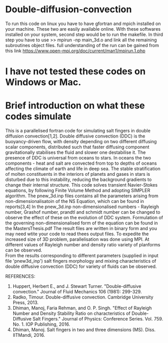 # Double-diffusion-convection
To run this code on linux you have to have gfortran and mpich installed on your machine. These two are easily available online. With these softwares installed on your system, second step would be to run the makefile. In third step you have to use >> mpirun -np main_3d.o and link all the remaining subroutines object files. full understanding of the run can be gained from this link https://www.open-mpi.org/doc/current/man1/mpirun.1.php
# I have not tested these codes on Windows or Mac.
# Brief introduction on what these codes simulate
This is a parallelised fortran code for simulating salt fingers in double diffusion convection[1,2]. 
Double diffusive convection (DDC) is the buoyancy-driven flow, with density depending on two different diffusing scalar components, 
distributed such that faster diffusing component gravitationally stabilises the fluid and slower one destabilise it.
The presence of DDC is universal from oceans to stars.
In oceans the two components - heat and salt are convected from top to depths of oceans affecting the climate of earth and life in deep sea.
The stable stratification of molten constituents in the interiors of planets and gases in stars is disturbed due to this instability,
reducing the background gradients to change their internal structure.
This code solves transient Navier-Stokes equations, by following Finite Volume Method and adopting SIMPLER algorithm.
The pnew_3d.inp files contains all the parameters arising from non-dimensionalisatoin of the NS Equation, which can be found in reports[3,4]
In the pnew_3d.inp non-dimensionalised numbers - Rayleigh number, Grashof number, prandtl and schmidt number can be changed to observe the effect of these on the evolution of DDC system. Formulation of the governing non-dimensionalised form of the equation can be found in the MastersThesis.pdf 
The result files are written in binary form and you may need wtite your code to read thees output files.
To expedite the increased size of 3D problem, parallelisation was done using MPI.
At different values of Rayleigh number and density ratio variety of planforms can be observed.  
From the results corresponding to different parameters (supplied in input file 'pnew3d_inp') salt fingers morphology and 
mixing characteristics of double diffusive convection (DDC) for variety of fluids can be observed.

REFERENCES:
1. Huppert, Herbert E., and J. Stewart Turner. "Double-diffusive convection." Journal of Fluid Mechanics 106 (1981): 299-329.
2. Radko, Timour. Double-diffusive convection. Cambridge University Press, 2013.
3. Dhiman, Manoj, Faria Rehman, and O. P. Singh. "Effect of Rayleigh Number and Density Stability Ratio on characteristics of Double-Diffusive Salt Fingers." Journal of Physics: Conference Series. Vol. 759. No. 1. IOP Publishing, 2016.
4. Dhiman, Manoj. Salt fingers in two and three dimensions (MS). Diss. IITMandi, 2016.

